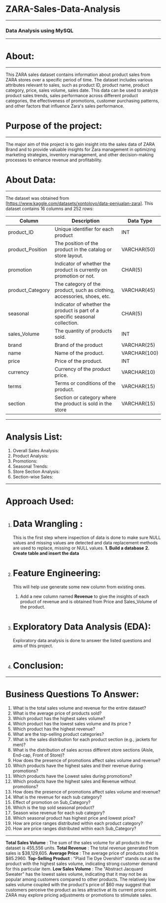 # ZARA-Sales-Data-Analysis
------------------------------
### Data Analysis using MySQL
----------------------------
# About:
-------------------------
This ZARA sales dataset contains information about product sales from ZARA stores over a specific period of time. The dataset includes various attributes relevant to sales, such as product ID, product name, product category, price, sales volume, sales date. This data can be used to analyze product sales trends, sales performance across different product categories, the effectiveness of promotions, customer purchasing patterns, and other factors that influence Zara's sales performance.


# Purpose of the project:
---------------------------
The major aim of thie project is to gain insight into the sales data of ZARA Brand and to provide valuable insights for Zara management in optimizing marketing strategies, inventory management, and other decision-making processes to enhance revenue and profitability.



# About Data:
------------------
The dataset was obtained from [https://www.kaggle.com/datasets/xontoloyo/data-penjualan-zara]. This dataset contains 16 columns and 252 rows:

| Column              | Description                                                                  | Data Type       |
|---------------------|------------------------------------------------------------------------------|-----------------|
| product_ID          | Unique identifier for each product                                           | INT             |
| product_Position    | The position of the product in the catalog or store layout.                  | VARCHAR(50)     |
| promotion           | Indicator of whether the product is currently on promotion or not.           | CHAR(5)         |
| product_Category    | The category of the product, such as clothing, accessories, shoes, etc.      | VARCHAR(45)     |
| seasonal            |Indicator of whether the product is part of a specific seasonal collection.   | CHAR(5)         |
| sales_Volume        | The quantity of products sold.                                               | INT             |
| brand               | Brand of the product                                                         |  VARCHAR(25)    |
| name                |Name of the product.                                                          | VARCHAR(100)    |
| price               | Price of the product.                                                        | INT             |
| currency            |Currency of the product price.                                                | VARCHAR(10)     |
| terms               |Terms or conditions of the product.                                           | VARCHAR(15)     |
| section             | Section or category where the product is sold in the store                   | VARCHAR(15)     |
------------------------------------------------------------------------------------------------------------------------

# Analysis List:
1. Overall Sales Analysis:
2. Product Analysis:
3. Promotions:
4. Seasonal Trends:
5. Store Section Analysis:
6. Section-wise Sales:

----------------------------------------------------------------------
# Approach Used:
1. # Data Wrangling :
   This is the first step where inspection of data is done to make sure NULL values and missing values are detected and data replacement methods are used to replace, missing or NULL values.
   **1. Build a database**
   **2. Create table and insert the data**
   
2. # Feature Engineering:
   This will help use generate some new column from existing ones.
   1. Add a new column named **Revenue** to give the insights of each product of revenue and is obtained from Price and Sales_Volume of the product.
   
3. # Exploratory Data Analysis (EDA): 
   Exploratory data analysis is done to answer the listed questions and aims of this project.
   
4. # Conclusion:
--------------------------------------------------------

# Business Questions To Answer:
1. What is the total sales volume and revenue for the entire dataset?
2. What is the average price of products sold?
3. Which product has the highest sales volume?
4. Which product has the lowest sales volume and its price ?
5. Which product has the highest revenue?
6. What are the top-selling product categories?
7. What is the sales distribution for each product section (e.g., jackets for men)?
8. What is the distribution of sales across different store sections (Aisle, End-cap, Front of Store)?
9. How does the presence of promotions affect sales volume and revenue?
10. Which products have the highest sales and their revenue during promotions?
11. Which products have the Lowest sales during promotions?
12. Which products have the highest sales and Revenue without promotions?
13. How does the presence of promotions affect sales volume and revenue?
14. What is the revenue for each sub category?
15. Effect of promotion on Sub_Category?
16. Which is the top sold seasonal product?
17. Season wise revenue for each sub category?
18. Which seasonal product has highest  price and lowest price?
19. How are price ranges distributed within each product category?
20. How are price ranges distributed within each Sub_Category?   
------------------------------------------------------------------


**Total Sales Volume** : The sum of the sales volume for all products in the dataset is 455,556 units.
**Total Revenue** : The total revenue generated from sales is $38,129,605.
**Average Price** : The average price of products sold is $85.2960.
**Top-Selling Product** : "Plaid Tie Dye Overshirt" stands out as the product with the highest sales volume, indicating strong customer demand for this particular item.
**Low Sales Volume** : The "Abstract Jacquard Sweater" has the lowest sales volume, indicating that it may not be as popular among customers compared to other products.
The relatively low sales volume coupled with the product's price of $60 may suggest that customers perceive the product as less attractive at its current price point. ZARA may explore pricing adjustments or promotions to stimulate sales.


